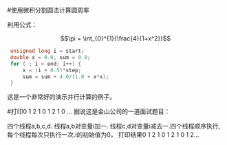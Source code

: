 #使用微积分割圆法计算圆周率

利用公式：

$$\pi = \int_{0}^{1}{\frac{4}{1+x^2}}$$

```{.cpp .numberLines}
 unsigned long i = start; 
 double x = 0.0, sum = 0.0;
 for ( ; i < end; i++) {
     x = (i + 0.5)*step;
     sum = sum + 4.0/(1.0 + x*x);
 } 
```

这是一个非常好的演示并行计算的例子。

#打印0 1 2 1 0 1 2 1 0 ...
据说这是金山公司的一道面试题目：

四个线程a,b,c,d. 线程a,b对变量i加一. 线程c,d对变量i减去一.四个线程顺序执行, 每个线程每次只执行一次.i的初始值为0， 打印结果0 1 2 1 0 1 2 1 0 1 2... 
